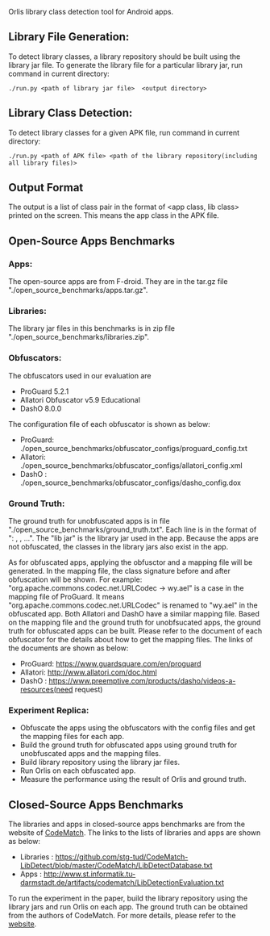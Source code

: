 Orlis library class detection tool for Android apps.


## Library File Generation:
To detect library classes, a library repository should be built using the
library jar file. To generate the library file for a particular library jar,
run command in current directory:

```
./run.py <path of library jar file>  <output directory>
```

## Library Class Detection:
To detect library classes for a given APK file, run command in current
directory:

```
./run.py <path of APK file> <path of the library repository(including all library files)>
```

## Output Format 
The output is a list of class pair in the format of <app class, lib class> printed on the screen. 
This means the app class in the APK file.


## Open-Source Apps Benchmarks
### Apps:
The open-source apps are from F-droid. They are in the tar.gz file
"./open_source_benchmarks/apps.tar.gz".

### Libraries:
The library jar files in this benchmarks is in zip file
"./open_source_benchmarks/libraries.zip".

### Obfuscators:
The obfuscators used in our evaluation are 
* ProGuard 5.2.1
* Allatori Obfuscator v5.9 Educational
* DashO 8.0.0

The configuration file of each obfuscator is shown as below:
* ProGuard: ./open_source_benchmarks/obfuscator_configs/proguard_config.txt
* Allatori: ./open_source_benchmarks/obfuscator_configs/allatori_config.xml
* DashO   : ./open_source_benchmarks/obfuscator_configs/dasho_config.dox

### Ground Truth:
 The ground truth for unobfuscated apps is in file
"./open_source_benchmarks/ground_truth.txt". Each line is in the
format of "<app>: <lib jar>, <lib jar>, ...".  The "lib jar" is the
library jar used in the app. Because the apps are not obfuscated,
the classes in the library jars also exist in the app.
   
 As for obfuscated apps, applying the obfusctor and a mapping file
will be generated. In the mapping file, the class signature before
and after obfuscation will be shown. For example:
"org.apache.commons.codec.net.URLCodec -> wy.ael" is a case in the
mapping file of ProGuard. It means
"org.apache.commons.codec.net.URLCodec" is renamed to "wy.ael" in
the obfuscated app. Both Allatori and DashO have a similar mapping
file. Based on the mapping file and the ground truth for
unobfsucated apps, the ground truth for obfuscated apps can be
built. Please refer to the document of each obfuscator for the
details about how to get the mapping files. The links of the
documents are shown as below: 

* ProGuard: https://www.guardsquare.com/en/proguard
* Allatori: http://www.allatori.com/doc.html
* DashO   : https://www.preemptive.com/products/dasho/videos-a-resources(need request)

### Experiment Replica:
* Obfuscate the apps using the obfuscators with the config files and get the mapping files for each app.
* Build the ground truth for obfuscated apps using ground truth for unobfuscated apps and the mapping files.
* Build library repository using the library jar files.
* Run Orlis on each obfuscated app.
* Measure the performance using the result of Orlis and ground truth.

## Closed-Source Apps Benchmarks
The libraries and apps in closed-source apps benchmarks are from the
website of
[CodeMatch](http://www.st.informatik.tu-darmstadt.de/artifacts/codematch/).
The links to the lists of libraries and apps are shown as below:
* Libraries : https://github.com/stg-tud/CodeMatch-LibDetect/blob/master/CodeMatch/LibDetectDatabase.txt
* Apps      : http://www.st.informatik.tu-darmstadt.de/artifacts/codematch/LibDetectionEvaluation.txt

To run the experiment in the paper, build the library repository
using the library jars and run Orlis on each app. The ground truth
can be obtained from the authors of CodeMatch. For more details,
please refer to the
[website](http://www.st.informatik.tu-darmstadt.de/artifacts/codematch/).
